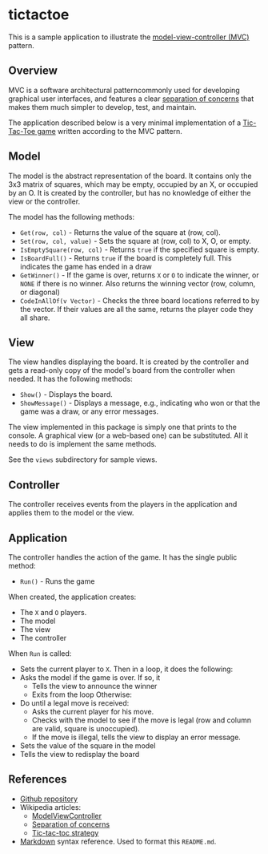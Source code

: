 # tictactoe
This is a sample application to illustrate the [model-view-controller
(MVC)][idMVC] pattern.

## Overview

MVC is a software architectural patterncommonly used for developing
graphical user interfaces, and features a clear [separation of
concerns][idSOC] that makes them much simpler to develop, test, and
maintain.

The application described below is a very minimal implementation of a
[Tic-Tac-Toe game][idTTT] written according to the MVC pattern. 

## Model
The model is the abstract representation of the board.  It contains only
the 3x3 matrix of squares, which may be empty, occupied by an X, or
occupied by an O.  It is created by the controller, but has no knowledge
of either the view or the controller.

The model has the following methods:
- `Get(row, col)` - Returns the value of the square at (row, col).
- `Set(row, col, value)` - Sets the square at (row, col) to X, O, or empty.
- `IsEmptySquare(row, col)` - Returns `true` if the specified square is empty. 
- `IsBoardFull()` - Returns `true` if the board is completely full.
    This indicates the game has ended in a draw
- `GetWinner()` - If the game is over, returns `X` or `O` to indicate the winner,
  or `NONE` if there is no winner. Also returns the winning vector
  (row, column, or diagonal)
- `CodeInAllOf(v Vector)` - Checks the three board locations referred to by the vector.
  If their values are all the same, returns the player code they all share.

## View
The view handles displaying the board. It is created by the controller and gets
a read-only copy of the model's board from the controller when needed.  It has
the following methods:

- `Show()` - Displays the board.
- `ShowMessage()` - Displays a message, e.g., indicating who won or that the
  game was a draw, or any error messages.

The view implemented in this package is simply one that prints to the
console.  A graphical view (or a web-based one) can be substituted.  All
it needs to do is implement the same methods.

See the `views` subdirectory for sample views.

## Controller
The controller receives events from the players in the application
and applies them to the model or the view.


## Application
The controller handles the action of the game. It has the single public
method:

- `Run()` - Runs the game

When created, the application creates:
- The `X` and `O` players.
- The model
- The view
- The controller

When `Run` is called:
- Sets the current player to `X`.
 Then in a loop, it does the following:
- Asks the model if the game is over. If so, it
  - Tells the view to announce the winner
  - Exits from the loop
Otherwise:
- Do until a legal move is received:
  - Asks the current player for his move.
  - Checks with the model to see if the move is legal
(row and column are valid, square is unoccupied).
  - If the move is illegal, tells the view to display an error message.
- Sets the value of the square in the model
- Tells the view to redisplay the board

## References
- [Github repository](https://github.com/philhanna/tictactoe)
- Wikipedia articles:
  - [ModelViewController][idMVC]
  - [Separation of concerns][idSOC]
  - [Tic-tac-toc strategy][idTTT]
- [Markdown](https://daringfireball.net/projects/markdown/syntax)
  syntax reference. Used to format this `README.md`.

[idMVC]: https://en.wikipedia.org/wiki/Model%E2%80%93view%E2%80%93controller
[idSOC]: https://en.wikipedia.org/wiki/Separation_of_concerns
[idTTT]: https://en.wikipedia.org/wiki/Tic-tac-toe
